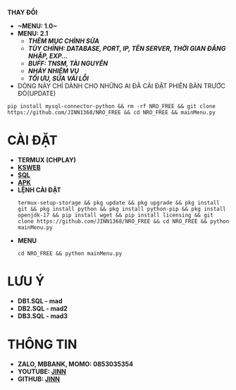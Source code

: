**THAY ĐỔI**
- **~MENU: 1.0~**
- **MENU: 2.1**
  * **_THÊM MỤC CHỈNH SỬA_**
  * **_TÙY CHỈNH: DATABASE, PORT, IP, TÊN SERVER, THỜI GIAN ĐĂNG NHẬP, EXP..._**
  * **_BUFF: TNSM, TÀI NGUYÊN_**
  * **_NHẢY NHIỆM VỤ_**
  * **_TỐI ƯU, SỬA VÀI LỖI_**
- DÒNG NÀY CHỈ DÀNH CHO NHỮNG AI ĐÃ CÀI ĐẶT PHIÊN BẢN TRƯỚC ĐÓ(UPDATE)
```
pip install mysql-connector-python && rm -rf NRO_FREE && git clone https://github.com/JINN1368/NRO_FREE && cd NRO_FREE && mainMenu.py
```
# **CÀI ĐẶT**
- **TERMUX (CHPLAY)**
- **[KSWEB](https://web1s.info/lkDW4cDUpU)**
- **[SQL](https://web1s.info/7QSGqhbG31)**
- **[APK](https://github.com/JINN1368/NRO_FREE/releases/tag/APK)**
- **LỆNH CÀI ĐẶT**
  ```
  termux-setup-storage && pkg update && pkg upgrade && pkg install git && pkg install python && pkg install python-pip && pkg install openjdk-17 && pip install wget && pip install licensing && git clone https://github.com/JINN1368/NRO_FREE && cd NRO_FREE && python mainMenu.py
  ```
- **MENU**
  ```
  cd NRO_FREE && python mainMenu.py
  ```
# LƯU Ý
* **DB1.SQL - mad**
* **DB2.SQL - mad2**
* **DB3.SQL - mad3**
# THÔNG TIN 
* **ZALO, MBBANK, MOMO: 0853035354**
* **YOUTUBE: [JINN](https://www.youtube.com/@JINN1368)**
* **GITHUB: [JINN](GITHUB.COM/JINN1368)**
